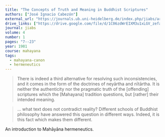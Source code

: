 ```yaml
---
title: "The Concepts of Truth and Meaning in Buddhist Scriptures"
authors: ["José Ignacio Cabezón"]
external_url: "https://journals.ub.uni-heidelberg.de/index.php/jiabs/article/view/8532/2439/8340"
drive_links: ["https://drive.google.com/file/d/1C06zdWrEIXM3u1xLGV_zefaGpsNhchak/view?usp=drivesdk"]
journal: jiabs
volume: 4
number: 1
pages: "7--23"
year: 1981
course: mahayana
tags:
  - mahayana-canon
  - hermeneutics
---
```


> There is indeed a third alternative for resolving such inconsistencies, and it comes in the form of the doctrines of neyārtha and nītārtha. It is neither the authenticity nor the pragmatic truth of the [offending] scriptures which the [Mahayana] tradition questions, but [rather] their intended meaning. 

> … what text does not contradict reality? Different schools of Buddhist philosophy have answered this question in different ways. Indeed, it is this fact which makes them different.

An introduction to Mahāyāna hermeneutics.
